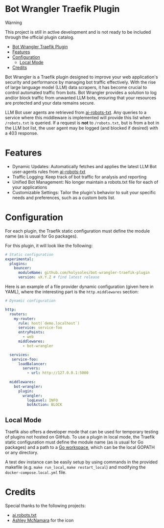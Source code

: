 # Bot Wrangler Traefik Plugin

> [!WARNING]  
> This project is still in active development and is not ready to be included through the official plugin catalog.

- [Bot Wrangler Traefik Plugin](#bot-wrangler-traefik-plugin)
- [Features](#features)
- [Configuration](#configuration)
  - [Local Mode](#local-mode)
- [Credits](#credits)

Bot Wrangler is a Traefik plugin designed to improve your web application's security and performance by managing bot traffic effectively. With the rise of large language model (LLM) data scrapers, it has become crucial to control automated traffic from bots. Bot Wrangler provides a solution to log and/or block traffic from unwanted LLM bots, ensuring that your resources are protected and your data remains secure.

LLM Bot user agents are retrieved from [ai-robots-txt](https://github.com/ai-robots-txt/ai.robots.txt). Any queries to a service where this middleware is implemented will provide this list when `/robots.txt` is queried. If a request is **not** to `/robots.txt`, but is from a bot in the LLM bot list, the user agent may be logged (and blocked if desired) with a 403 response.

# Features

- Dynamic Updates: Automatically fetches and applies the latest LLM Bot user-agents rules from [ai-robots-txt](https://github.com/ai-robots-txt/ai.robots.txt)
- Traffic Logging: Keep track of bot traffic for analysis and reporting
- Unified Bot Management: No longer maintain a robots.txt file for each of your applications
- Customizable Settings: Tailor the plugin's behavior to suit your specific needs and preferences, such as a custom bots list.

# Configuration

For each plugin, the Traefik static configuration must define the module name (as is usual for Go packages).

For this plugin, it will look like the following:

```yaml
# Static configuration
experimental:
  plugins:
    bouncer:
      moduleName: github.com/holysoles/bot-wrangler-traefik-plugin
      version: vX.Y.Z # find latest release
```

Here is an example of a file provider dynamic configuration (given here in YAML), where the interesting part is the `http.middlewares` section:

```yaml
# Dynamic configuration

http:
  routers:
    my-router:
      rule: host(`demo.localhost`)
      service: service-foo
      entryPoints:
        - web
      middlewares:
        - bot-wrangler

  services:
   service-foo:
      loadBalancer:
        servers:
          - url: http://127.0.0.1:5000
  
  middlewares:
    bot-wrangler:
      plugin:
        wrangler:
          logLevel: INFO
          botAction: BLOCK
```

## Local Mode

Traefik also offers a developer mode that can be used for temporary testing of plugins not hosted on GitHub.
To use a plugin in local mode, the Traefik static configuration must define the module name (as is usual for Go packages) and a path to a [Go workspace](https://golang.org/doc/gopath_code.html#Workspaces), which can be the local GOPATH or any directory.

A test dev instance can be easily setup by using commands in the provided makefile (e.g. `make run_local`, `make restart_local`) and modifying the `docker-compose.local.yml` file.

# Credits

Special thanks to the following projects:
- [ai.robots.txt](https://github.com/ai-robots-txt/ai.robots.txt)
- [Ashley McNamara](https://github.com/ashleymcnamara/gophers) for the icon